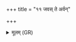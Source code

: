 +++
title = "११ जवस् ते अर्वन्"

+++
<details><summary>मूलम् (GR)</summary>

जवस् ते अर्वन् निहितो गुहा  
यः श्येने चरति यश् च वाते ।  
तेन त्वं वाजिन् बलवान् बलेन-  
-आजिञ् जय समने पारयिष्णुः ॥
</details>